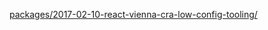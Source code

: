 [packages/2017-02-10-react-vienna-cra-low-config-tooling/](packages/2017-02-10-react-vienna-cra-low-config-tooling/)  
